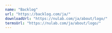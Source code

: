 ```yaml
---
name: "Backlog"
url: "https://backlog.com/ja/"
downloadUrl: "https://nulab.com/ja/about/logo/"
termsUrl: "https://nulab.com/ja/about/logo/"
---
```


